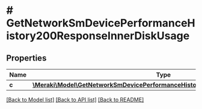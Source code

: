 # # GetNetworkSmDevicePerformanceHistory200ResponseInnerDiskUsage

## Properties

Name | Type | Description | Notes
------------ | ------------- | ------------- | -------------
**c** | [**\Meraki\Model\GetNetworkSmDevicePerformanceHistory200ResponseInnerDiskUsageC**](GetNetworkSmDevicePerformanceHistory200ResponseInnerDiskUsageC.md) |  | [optional]

[[Back to Model list]](../../README.md#models) [[Back to API list]](../../README.md#endpoints) [[Back to README]](../../README.md)
